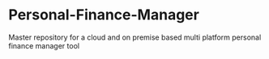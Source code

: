 # Personal-Finance-Manager
Master repository for a cloud and on premise based multi platform personal finance manager tool
